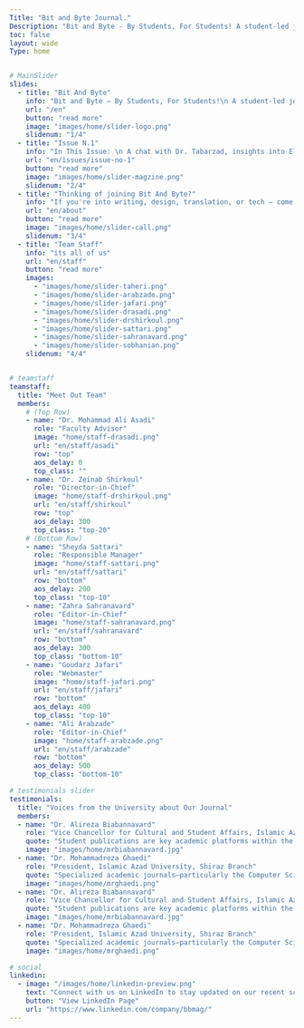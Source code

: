 ```yaml
---
Title: "Bit and Byte Journal."
Description: "Bit and Byte - By Students, For Students! A student-led journal exploring AI and technology. Join us for fresh perspectives, up-to-date articles, and simplified scientific insights"
toc: false
layout: wide
Type: home


# MainSlider
slides:
  - title: "Bit And Byte"
    info: "Bit and Byte – By Students, For Students!\n A student-led journal exploring AI and technology. Join us for fresh perspectives, up-to-date articles, and simplified scientific insights"
    url: "/en"
    button: "read more"
    image: "images/home/slider-logo.png"
    slidenum: "1/4"
  - title: "Issue N.1"
    info: "In This Issue: \n A chat with Dr. Tabarzad, insights into Elon Musk’s world, an AI story, hidden hardware, and the magic of prompt engineering. Brief, inspiring, and forward-looking."
    url: "en/issues/issue-no-1"
    button: "read more"
    image: "images/home/slider-magzine.png"
    slidenum: "2/4"
  - title: "Thinking of joining Bit And Byte?"
    info: "If you're into writing, design, translation, or tech — come be part of our world!"
    url: "en/about"
    button: "read more"
    image: "images/home/slider-call.png"
    slidenum: "3/4"
  - title: "Team Staff"
    info: "its all of us"
    url: "en/staff"
    button: "read more"
    images:
      - "images/home/slider-taheri.png"
      - "images/home/slider-arabzade.png"
      - "images/home/slider-jafari.png"
      - "images/home/slider-drasadi.png"
      - "images/home/slider-drshirkoul.png"
      - "images/home/slider-sattari.png"
      - "images/home/slider-sahranavard.png"
      - "images/home/slider-sobhanian.png"
    slidenum: "4/4"


# teamstaff 
teamstaff:
  title: "Meet Out Team"
  members:
    # (Top Row)
    - name: "Dr. Mohammad Ali Asadi"
      role: "Faculty Advisor"
      image: "home/staff-drasadi.png"
      url: "en/staff/asadi"
      row: "top"
      aos_delay: 0
      top_class: ""
    - name: "Dr. Zeinab Shirkoul"
      role: "Director-in-Chief"
      image: "home/staff-drshirkoul.png"
      url: "en/staff/shirkoul"
      row: "top"
      aos_delay: 300
      top_class: "top-20"
    # (Bottom Row)
    - name: "Sheyda Sattari"
      role: "Responsible Manager"
      image: "home/staff-sattari.png"
      url: "en/staff/sattari"
      row: "bottom"
      aos_delay: 200
      top_class: "top-10"
    - name: "Zahra Sahranavard"
      role: "Editor-in-Chief"
      image: "home/staff-sahranavard.png"
      url: "en/staff/sahranavard"
      row: "bottom"
      aos_delay: 300
      top_class: "bottom-10"
    - name: "Goudarz Jafari"
      role: "Webmaster"
      image: "home/staff-jafari.png"
      url: "en/staff/jafari"
      row: "bottom"
      aos_delay: 400
      top_class: "top-10"
    - name: "Ali Arabzade"
      role: "Editor-in-Chief"
      image: "home/staff-arabzade.png"
      url: "en/staff/arabzade"
      row: "bottom"
      aos_delay: 500
      top_class: "bottom-10"

# testimonials slider
testimonials:
  title: "Voices from the University about Our Journal"
  members:
  - name: "Dr. Alireza Biabannavard"
    role: "Vice Chancellor for Cultural and Student Affairs, Islamic Azad University, Shiraz Branch"
    quote: "Student publications are key academic platforms within the university. They allow students to articulate and document their ideas, presenting academic and personal achievements through writing. These journals offer opportunities to share scientific, research-based, cultural, and social contributions, fostering both intellectual growth and personal development."
    image: "images/home/mrbiabannavard.jpg"
  - name: "Dr. Mohammadreza Ghaedi"
    role: "President, Islamic Azad University, Shiraz Branch"
    quote: "Specialized academic journals—particularly the Computer Science Student Journal—can play a vital role in students’ academic and intellectual growth. Through research and the dissemination of up-to-date content, especially in key fields like Artificial Intelligence, they contribute to knowledge advancement. I sincerely pray to Almighty God for continued success and distinction for all involved in this esteemed journal."
    image: "images/home/mrghaedi.png"
  - name: "Dr. Alireza Biabannavard"
    role: "Vice Chancellor for Cultural and Student Affairs, Islamic Azad University, Shiraz Branch"
    quote: "Student publications are key academic platforms within the university. They allow students to articulate and document their ideas, presenting academic and personal achievements through writing. These journals offer opportunities to share scientific, research-based, cultural, and social contributions, fostering both intellectual growth and personal development."
    image: "images/home/mrbiabannavard.jpg"
  - name: "Dr. Mohammadreza Ghaedi"
    role: "President, Islamic Azad University, Shiraz Branch"
    quote: "Specialized academic journals—particularly the Computer Science Student Journal—can play a vital role in students’ academic and intellectual growth. Through research and the dissemination of up-to-date content, especially in key fields like Artificial Intelligence, they contribute to knowledge advancement. I sincerely pray to Almighty God for continued success and distinction for all involved in this esteemed journal."
    image: "images/home/mrghaedi.png"

# social 
linkedin:
  - image: "/images/home/linkedin-preview.png"
    text: "Connect with us on LinkedIn to stay updated on our recent scientific and professional developments."
    button: "View LinkedIn Page"
    url: "https://www.linkedin.com/company/bbmag/"
---
```

